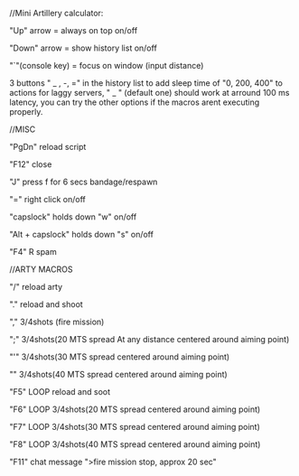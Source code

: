 //Mini Artillery calculator:

"Up" arrow = always on top on/off

"Down" arrow = show history list on/off

"`"(console key) = focus on window (input distance)

3 buttons " _ , -, =" in the history list to add sleep time of "0, 200, 400" to actions for laggy servers, " _ " (default one) should work at arround 100 ms latency, you can try the other options if the macros arent executing properly. 

//MISC

"PgDn" reload script

"F12" close

"J" press f for 6 secs bandage/respawn

"=" right click on/off

"capslock" holds down "w" on/off

"Alt + capslock" holds down "s" on/off

"F4" R spam

//ARTY MACROS

"/" reload arty

"." reload and shoot

"," 3/4shots (fire mission)

";" 3/4shots(20 MTS spread At any distance centered around aiming point)

"'" 3/4shots(30 MTS spread centered around aiming point)

"\" 3/4shots(40 MTS spread centered around aiming point)

"F5" LOOP reload and soot

"F6" LOOP 3/4shots(20 MTS spread centered around aiming point)

"F7" LOOP 3/4shots(30 MTS spread centered around aiming point)

"F8" LOOP 3/4shots(40 MTS spread centered around aiming point)

"F11" chat message ">fire mission stop, approx 20 sec"
